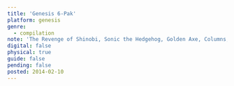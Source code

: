 ```yaml
---
title: 'Genesis 6-Pak'
platform: genesis
genre:
  - compilation
note: 'The Revenge of Shinobi, Sonic the Hedgehog, Golden Axe, Columns, Streets of Rage, Super Hang-on'
digital: false
physical: true
guide: false
pending: false
posted: 2014-02-10
---
```

